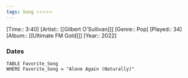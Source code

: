 ```yaml
---
tags: Song ⭐⭐⭐⭐⭐ 
---
```

[Time:: 3:40]
[Artist:: [[Gilbert O'Sullivan]]]
[Genre:: Pop]
[Played:: 34]
[Album:: [[Ultimate FM Gold]]]
[Year:: 2022]
### Dates
````dataview
TABLE Favorite_Song
WHERE Favorite_Song = "Alone Again (Naturally)"
````